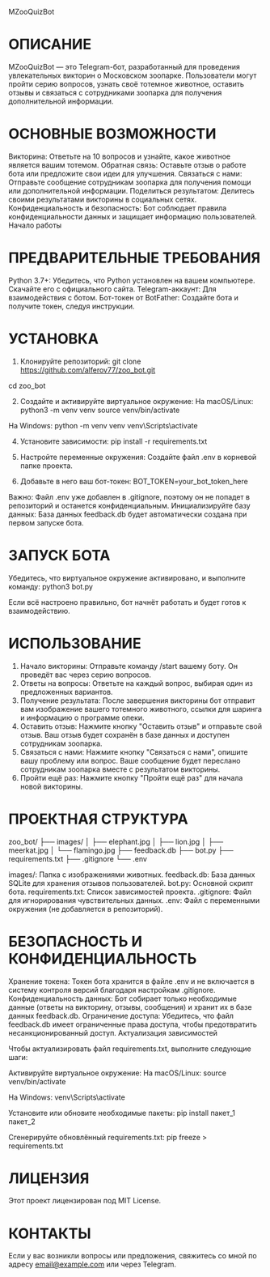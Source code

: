 MZooQuizBot

# ОПИСАНИЕ

MZooQuizBot — это Telegram-бот, разработанный для проведения увлекательных викторин о Московском зоопарке. Пользователи могут пройти серию вопросов, узнать своё тотемное животное, оставить отзывы и связаться с сотрудниками зоопарка для получения дополнительной информации.

# ОСНОВНЫЕ ВОЗМОЖНОСТИ 

Викторина: Ответьте на 10 вопросов и узнайте, какое животное является вашим тотемом.
Обратная связь: Оставьте отзыв о работе бота или предложите свои идеи для улучшения.
Связаться с нами: Отправьте сообщение сотрудникам зоопарка для получения помощи или дополнительной информации.
Поделиться результатом: Делитесь своими результатами викторины в социальных сетях.
Конфиденциальность и безопасность: Бот соблюдает правила конфиденциальности данных и защищает информацию пользователей.
Начало работы

# ПРЕДВАРИТЕЛЬНЫЕ ТРЕБОВАНИЯ 
Python 3.7+: Убедитесь, что Python установлен на вашем компьютере. Скачайте его с официального сайта.
Telegram-аккаунт: Для взаимодействия с ботом.
Бот-токен от BotFather: Создайте бота и получите токен, следуя инструкции.

# УСТАНОВКА

1. Клонируйте репозиторий:
git clone https://github.com/alferov77/zoo_bot.git

cd zoo_bot

2. Создайте и активируйте виртуальное окружение:
На macOS/Linux:
python3 -m venv venv
source venv/bin/activate

На Windows:
python -m venv venv
venv\Scripts\activate

4. Установите зависимости:
pip install -r requirements.txt

5. Настройте переменные окружения:
Создайте файл .env в корневой папке проекта.

6. Добавьте в него ваш бот-токен:
BOT_TOKEN=your_bot_token_here

Важно: Файл .env уже добавлен в .gitignore, поэтому он не попадет в репозиторий и останется конфиденциальным.
Инициализируйте базу данных:
База данных feedback.db будет автоматически создана при первом запуске бота.

# ЗАПУСК БОТА
Убедитесь, что виртуальное окружение активировано, и выполните команду:
python3 bot.py

Если всё настроено правильно, бот начнёт работать и будет готов к взаимодействию.

# ИСПОЛЬЗОВАНИЕ

1. Начало викторины:
Отправьте команду /start вашему боту. Он проведёт вас через серию вопросов.
2. Ответы на вопросы:
Ответьте на каждый вопрос, выбирая один из предложенных вариантов.
3. Получение результата:
После завершения викторины бот отправит вам изображение вашего тотемного животного, ссылки для шаринга и информацию о программе опеки.
4. Оставить отзыв:
Нажмите кнопку "Оставить отзыв" и отправьте свой отзыв. Ваш отзыв будет сохранён в базе данных и доступен сотрудникам зоопарка.
5. Связаться с нами:
Нажмите кнопку "Связаться с нами", опишите вашу проблему или вопрос. Ваше сообщение будет переслано сотрудникам зоопарка вместе с результатом викторины.
6. Пройти ещё раз:
Нажмите кнопку "Пройти ещё раз" для начала новой викторины.

# ПРОЕКТНАЯ СТРУКТУРА

zoo_bot/
├── images/
│   ├── elephant.jpg
│   ├── lion.jpg
│   ├── meerkat.jpg
│   └── flamingo.jpg
├── feedback.db
├── bot.py
├── requirements.txt
├── .gitignore
└── .env

images/: Папка с изображениями животных.
feedback.db: База данных SQLite для хранения отзывов пользователей.
bot.py: Основной скрипт бота.
requirements.txt: Список зависимостей проекта.
.gitignore: Файл для игнорирования чувствительных данных.
.env: Файл с переменными окружения (не добавляется в репозиторий).

# БЕЗОПАСНОСТЬ И КОНФИДЕНЦИАЛЬНОСТЬ

Хранение токена: Токен бота хранится в файле .env и не включается в систему контроля версий благодаря настройкам .gitignore.
Конфиденциальность данных: Бот собирает только необходимые данные (ответы на викторину, отзывы, сообщения) и хранит их в базе данных feedback.db.
Ограничение доступа: Убедитесь, что файл feedback.db имеет ограниченные права доступа, чтобы предотвратить несанкционированный доступ.
Актуализация зависимостей

Чтобы актуализировать файл requirements.txt, выполните следующие шаги:

Активируйте виртуальное окружение:
На macOS/Linux:
source venv/bin/activate

На Windows:
venv\Scripts\activate

Установите или обновите необходимые пакеты:
pip install пакет_1 пакет_2

Сгенерируйте обновлённый requirements.txt:
pip freeze > requirements.txt

# ЛИЦЕНЗИЯ

Этот проект лицензирован под MIT License.

# КОНТАКТЫ

Если у вас возникли вопросы или предложения, свяжитесь со мной по адресу email@example.com или через Telegram.
